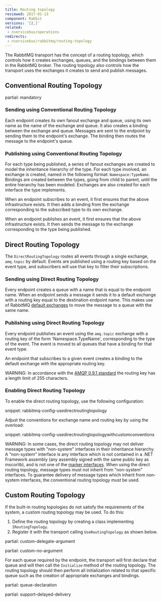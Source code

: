 ```yaml
---
title: Routing topology
reviewed: 2017-01-13
component: Rabbit
versions: '[2,]'
related:
 - nservicebus/operations
redirects:
 - nservicebus/rabbitmq/routing-topology
---
```



The RabbitMQ transport has the concept of a routing topology, which controls how it creates exchanges, queues, and the bindings between them in the RabbitMQ broker. The routing topology also controls how the transport uses the exchanges it creates to send and publish messages.


## Conventional Routing Topology

partial: mandatory

### Sending using Conventional Routing Topology

Each endpoint creates its own fanout exchange and queue, using its own name as the name of the exchange and queue. It also creates a binding between the exchange and queue. Messages are sent to the endpoint by sending them to the endpoint's exchange. The binding then routes the message to the endpoint's queue.


### Publishing using Conventional Routing Topology

For each type being published, a series of fanout exchanges are created to model the inheritance hierarchy of the type. For each type involved, an exchange is created, named in the following format: `Namespace:TypeName`. Bindings are created between the types, going from child to parent, until the entire hierarchy has been modeled. Exchanges are also created for each interface the type implements.

When an endpoint subscribes to an event, it first ensures that the above infrastructure exists. It then adds a binding from the exchange corresponding to the subscribed type to its own exchange.

When an endpoint publishes an event, it first ensures that the above infrastructure exists. It then sends the message to the exchange corresponding to the type being published.


## Direct Routing Topology

The `DirectRoutingTopology` routes all events through a single exchange, `amq.topic` by default. Events are published using a routing key based on the event type, and subscribers will use that key to filter their subscriptions.


### Sending using Direct Routing Topology

Every endpoint creates a queue with a name that is equal to the endpoint name. When an endpoint sends a message it sends it to a default exchange with a routing key equal to the destination endpoint name. This makes use of RabbitMQ [default exchanges](https://www.rabbitmq.com/tutorials/amqp-concepts.html) to move the message to a queue with the same name.


### Publishing using Direct Routing Topology

Every endpoint publishes an event using the `amq.topic` exchange with a routing key of the form 'Namespace.TypeName', corresponding to the type of the event. The event is moved to all queues that have a binding for that event type.

An endpoint that subscribes to a given event creates a binding to the default exchange with the appropriate routing key.

WARNING: In accordance with the [AMQP 0.9.1 standard](https://www.rabbitmq.com/amqp-0-9-1-reference.html#basic.publish.routing-key) the routing key has a length limit of 255 characters.


### Enabling Direct Routing Topology

To enable the direct routing topology, use the following configuration:

snippet: rabbitmq-config-usedirectroutingtopology

Adjust the conventions for exchange name and routing key by using the overload:

snippet: rabbitmq-config-usedirectroutingtopologywithcustomconventions

WARNING: In some cases, the direct routing topology may not deliver message types with "non-system" interfaces in their inheritance hierarchy. A "non-system" interface is any interface which is not contained in a .NET Framework assembly (any assembly signed with the same public key as mscorlib), and is not one of the [marker interfaces](/nservicebus/messaging/messages-events-commands.md#defining-messages-marker-interfaces). When using the direct routing topology, message types must not inherit from "non-system" interfaces. To guarantee delivery of message types which inherit from non-system interfaces, the conventional routing topology must be used.


## Custom Routing Topology

If the built-in routing topologies do not satisfy the requirements of the system, a custom routing topology may be used. To do this:

 1. Define the routing topology by creating a class implementing `IRoutingTopology`.
 1. Register it with the transport calling `UseRoutingTopology` as shown below.

partial: custom-delegate-argument

partial: custom-no-argument

For each queue required by the endpoint, the transport will first declare that queue and will then call the `Initialize` method of the routing topology. The routing topology should then perform all initialization related to that specific queue such as the creation of appropriate exchanges and bindings.

partial: queue-declaration

partial: support-delayed-delivery

